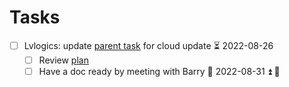 # Tasks
- [ ] Lvlogics: update [parent task](https://taoglas.atlassian.net/browse/ISS-4) for cloud update  ⏳ 2022-08-26 
	- [ ] Review [plan](https://taoglas.atlassian.net/jira/software/c/projects/ISS/pages)
	- [ ] Have a doc ready by meeting with Barry 📅 2022-08-31 ⏫ 🔁